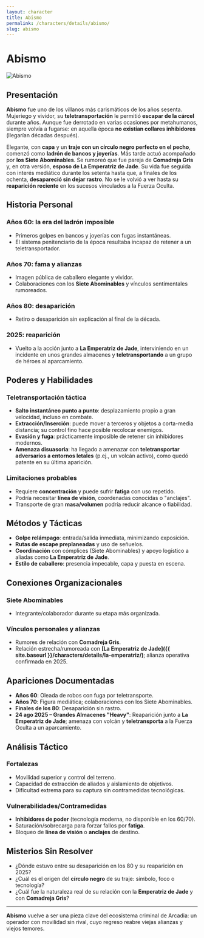 ```yaml
---
layout: character
title: Abismo
permalink: /characters/details/abismo/
slug: abismo
---
```


# Abismo

<div class="character-photo">
  <img src="{{ site.baseurl }}/assets/img/characters/abismo.png" alt="Abismo" />
  <!-- Imagen clásica: traje elegante con capa y círculo negro perfecto en el pecho -->
</div>

## Presentación
**Abismo** fue uno de los villanos más carismáticos de los años sesenta. Mujeriego y vividor, su **teletransportación** le permitió **escapar de la cárcel** durante años. Aunque fue derrotado en varias ocasiones por metahumanos, siempre volvía a fugarse: en aquella época **no existían collares inhibidores** (llegarían décadas después).

Elegante, con **capa** y un **traje con un círculo negro perfecto en el pecho**, comenzó como **ladrón de bancos y joyerías**. Más tarde actuó acompañado por **los Siete Abominables**. Se rumoreó que fue pareja de **Comadreja Gris** y, en otra versión, **esposo de La Emperatriz de Jade**. Su vida fue seguida con interés mediático durante los setenta hasta que, a finales de los ochenta, **desapareció sin dejar rastro**. No se le volvió a ver hasta su **reaparición reciente** en los sucesos vinculados a la Fuerza Oculta.

## Historia Personal

### **Años 60: la era del ladrón imposible**
- Primeros golpes en bancos y joyerías con fugas instantáneas.
- El sistema penitenciario de la época resultaba incapaz de retener a un teletransportador.

### **Años 70: fama y alianzas**
- Imagen pública de caballero elegante y vividor.
- Colaboraciones con los **Siete Abominables** y vínculos sentimentales rumoreados.

### **Años 80: desaparición**
- Retiro o desaparición sin explicación al final de la década.

### **2025: reaparición**
- Vuelto a la acción junto a **La Emperatriz de Jade**, interviniendo en un incidente en unos grandes almacenes y **teletransportando** a un grupo de héroes al aparcamiento.

## Poderes y Habilidades

### **Teletransportación táctica**
- **Salto instantáneo punto a punto**: desplazamiento propio a gran velocidad, incluso en combate.
- **Extracción/Inserción**: puede mover a terceros y objetos a corta-media distancia; su control fino hace posible recolocar enemigos.
- **Evasión y fuga**: prácticamente imposible de retener sin inhibidores modernos.
- **Amenaza disuasoria**: ha llegado a amenazar con **teletransportar adversarios a entornos letales** (p.ej., un volcán activo), como quedó patente en su última aparición.

### **Limitaciones probables**
- Requiere **concentración** y puede sufrir **fatiga** con uso repetido.
- Podría necesitar **línea de visión**, coordenadas conocidas o "anclajes".
- Transporte de gran **masa/volumen** podría reducir alcance o fiabilidad.

## Métodos y Tácticas
- **Golpe relámpago**: entrada/salida inmediata, minimizando exposición.
- **Rutas de escape preplaneadas** y uso de señuelos.
- **Coordinación** con cómplices (Siete Abominables) y apoyo logístico a aliadas como **La Emperatriz de Jade**.
- **Estilo de caballero**: presencia impecable, capa y puesta en escena.

## Conexiones Organizacionales

### **Siete Abominables**
- Integrante/colaborador durante su etapa más organizada.

### **Vínculos personales y alianzas**
- Rumores de relación con **Comadreja Gris**.
- Relación estrecha/rumoreada con **[La Emperatriz de Jade]({{ site.baseurl }}/characters/details/la-emperatriz/)**; alianza operativa confirmada en 2025.

## Apariciones Documentadas
- **Años 60**: Oleada de robos con fuga por teletransporte.
- **Años 70**: Figura mediática; colaboraciones con los Siete Abominables.
- **Finales de los 80**: Desaparición sin rastro.
- **24 ago 2025 – Grandes Almacenes "Heavy"**: Reaparición junto a **La Emperatriz de Jade**; amenaza con volcán y **teletransporta** a la Fuerza Oculta a un aparcamiento.

## Análisis Táctico

### **Fortalezas**
- Movilidad superior y control del terreno.
- Capacidad de extracción de aliados y aislamiento de objetivos.
- Dificultad extrema para su captura sin contramedidas tecnológicas.

### **Vulnerabilidades/Contramedidas**
- **Inhibidores de poder** (tecnología moderna, no disponible en los 60/70).
- Saturación/sobrecarga para forzar fallos por **fatiga**.
- Bloqueo de **línea de visión** o **anclajes** de destino.

## Misterios Sin Resolver
- ¿Dónde estuvo entre su desaparición en los 80 y su reaparición en 2025?
- ¿Cuál es el origen del **círculo negro** de su traje: símbolo, foco o tecnología?
- ¿Cuál fue la naturaleza real de su relación con la **Emperatriz de Jade** y con **Comadreja Gris**?

---

**Abismo** vuelve a ser una pieza clave del ecosistema criminal de Arcadia: un operador con movilidad sin rival, cuyo regreso reabre viejas alianzas y viejos temores.
